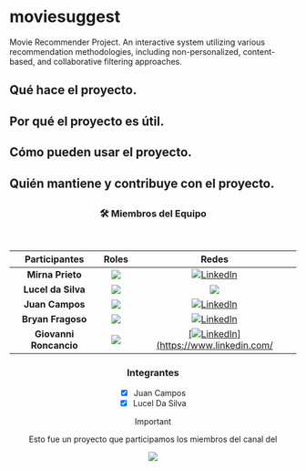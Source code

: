 # moviesuggest
Movie Recommender Project. 
An interactive system utilizing various recommendation methodologies, including non-personalized, content-based, and collaborative filtering approaches.
## Qué hace el proyecto.
## Por qué el proyecto es útil.
## Cómo pueden usar el proyecto.
## Quién mantiene y contribuye con el proyecto.
## <h3 align="center">🛠️ Miembros del Equipo</h3>
<br>
<div align="center"> 

|Participantes|Roles|Redes|
|:---:|:---:|:---:|
|**Mirna Prieto**|![](https://img.shields.io/badge/DATA%20SCIENTIST-blue?style=for-the-badge)| <a target="_blank" rel="noopener noreferrer" href="https://www.linkedin.com/in/mirna-prieto-990356242/">![LinkedIn](https://img.shields.io/badge/LinkedIn-0077B5?style=for-the-badge&logo=linkedin&logoColor=white)
|**Lucel da Silva**|![](https://img.shields.io/badge/DATA%20SCIENTIST-blue?style=for-the-badge) | <a target="_blank" rel="noopener noreferrer" href="https://www.linkedin.com/"><img src="https://img.shields.io/badge/LinkedIn-0077B5?style=for-the-badge&logo=linkedin&logoColor=white" /></a> |
|**Juan Campos**|![](https://img.shields.io/badge/DATA%20SCIENTIST-blue?style=for-the-badge)| <a target="_blank" rel="noopener noreferrer" href="https://www.linkedin.com/in/jumacaq/">[![LinkedIn](https://img.shields.io/badge/LinkedIn-0077B5?style=for-the-badge&logo=linkedin&logoColor=white)](https://www.linkedin.com/in/jumacaq/)</a> |
|**Bryan Fragoso**|![](https://img.shields.io/badge/DATA%20SCIENTIST-blue?style=for-the-badge)| <a target="_blank" rel="noopener noreferrer" href="https://www.linkedin.com/">[![LinkedIn](https://img.shields.io/badge/LinkedIn-0077B5?style=for-the-badge&logo=linkedin&logoColor=white)](https://www.linkedin.com/in/)</a> |
|**Giovanni Roncancio**|![](https://img.shields.io/badge/DATA%20SCIENTIST-blue?style=for-the-badge)| <a target="_blank" rel="noopener noreferrer" href="https://www.linkedin.com/">[![LinkedIn](https://img.shields.io/badge/LinkedIn-0077B5?style=for-the-badge&logo=linkedin&logoColor=white)](https://www.linkedin.com/</a> |


### Integrantes
- [x] Juan Campos
- [x] Lucel Da Silva

> [!IMPORTANT]
> Esto fue un proyecto que participamos los miembros del canal del
> 
>[![](https://img.shields.io/youtube/channel/subscribers/UCuerQOTskuNkddcT738357g?style=for-the-badge&logo=youtube&label=Bootcamp%20Xperience)](https://www.youtube.com/@BootcampXperience)
